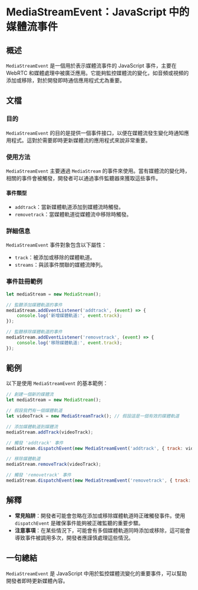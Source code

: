 <!--
Meta Description: # MediaStreamEvent：JavaScript 中的媒體流事件 ## 概述 `MediaStreamEvent` 是一個用於表示媒體流事件的 JavaScript 事件，主要在 WebRTC 和媒體處理中被廣泛應用。它能夠監控媒體流的變化，如音頻或視頻的添加或移除，對於開發即時通信應用程...
Meta Keywords: mediastream, mediastreamevent, javascript, addtrack, removetrack
-->

# MediaStreamEvent：JavaScript 中的媒體流事件

## 概述
`MediaStreamEvent` 是一個用於表示媒體流事件的 JavaScript 事件，主要在 WebRTC 和媒體處理中被廣泛應用。它能夠監控媒體流的變化，如音頻或視頻的添加或移除，對於開發即時通信應用程式尤為重要。

## 文檔
### 目的
`MediaStreamEvent` 的目的是提供一個事件接口，以便在媒體流發生變化時通知應用程式。這對於需要即時更新媒體流的應用程式來說非常重要。

### 使用方法
`MediaStreamEvent` 主要通過 `MediaStream` 的事件來使用。當有媒體流的變化時，相關的事件會被觸發，開發者可以通過事件監聽器來獲取這些事件。

#### 事件類型
- `addtrack`：當新媒體軌道添加到媒體流時觸發。
- `removetrack`：當媒體軌道從媒體流中移除時觸發。

### 詳細信息
`MediaStreamEvent` 事件對象包含以下屬性：
- `track`：被添加或移除的媒體軌道。
- `streams`：與該事件關聯的媒體流陣列。

### 事件註冊範例
```javascript
let mediaStream = new MediaStream();

// 監聽添加媒體軌道的事件
mediaStream.addEventListener('addtrack', (event) => {
    console.log('新增媒體軌道:', event.track);
});

// 監聽移除媒體軌道的事件
mediaStream.addEventListener('removetrack', (event) => {
    console.log('移除媒體軌道:', event.track);
});
```

## 範例
以下是使用 `MediaStreamEvent` 的基本範例：
```javascript
// 創建一個新的媒體流
let mediaStream = new MediaStream();

// 假設我們有一個媒體軌道
let videoTrack = new MediaStreamTrack(); // 假設這是一個有效的媒體軌道

// 添加媒體軌道到媒體流
mediaStream.addTrack(videoTrack);

// 觸發 'addtrack' 事件
mediaStream.dispatchEvent(new MediaStreamEvent('addtrack', { track: videoTrack }));

// 移除媒體軌道
mediaStream.removeTrack(videoTrack);

// 觸發 'removetrack' 事件
mediaStream.dispatchEvent(new MediaStreamEvent('removetrack', { track: videoTrack }));
```

## 解釋
- **常見陷阱**：開發者可能會忽略在添加或移除媒體軌道時正確觸發事件。使用 `dispatchEvent` 是確保事件能夠被正確監聽的重要步驟。
- **注意事項**：在某些情況下，可能會有多個媒體軌道同時添加或移除，這可能會導致事件被調用多次，開發者應謹慎處理這些情況。

## 一句總結
`MediaStreamEvent` 是 JavaScript 中用於監控媒體流變化的重要事件，可以幫助開發者即時更新媒體內容。